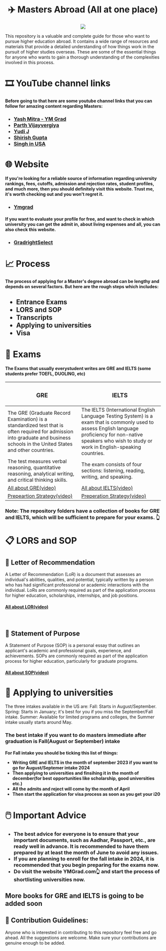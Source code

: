 <h1 align="center" id="title">✈️ Masters Abroad (All at one place) </h1>

<p align="center"><img src="https://www.edwiseinternational.com/images/%E2%80%8BStudy-Abroad-Consultants-25-Feb-2019.jpg"></p>

<p id="description">This repository is a valuable and complete guide for those who want to pursue higher education abroad. It contains a wide range of resources and materials that provide a detailed understanding of how things work in the pursuit of higher studies overseas. These are some of the essential things for anyone who wants to gain a thorough understanding of the complexities involved in this process.</p>

<h1> 🎞️ YouTube channel links</h1>
<h4>  Before going to that here are some youtube channel links that you can follow for amazing content regarding Masters: </h4>
<h3>
  
  - [Yash Mitra - YM Grad](https://www.youtube.com/@YashMittraYMGrad)  
  - [Parth Vijayvergiya](https://www.youtube.com/@ParthVijayvergiya)
  - [ Yudi J ](https://www.youtube.com/@YudiJ)
  - [ Shirish Gupta ](https://www.youtube.com/@ShirishGee)
  - [Singh in USA ](https://www.youtube.com/@SinghinUSA)
</h3>

<h1>
  🌐 Website
  <h4>
  If you're looking for a reliable source of information regarding university rankings, fees, cutoffs, admission and rejection rates, student profiles, and much more, then you should definitely visit this website. Trust me, it's worth checking out and you won't regret it.
    </h4>
  <h3>

  - [Ymgrad](https://ymgrad.com/)
  </h3>
  <h4>
  If you want to evaluate your profile for free, and want to check in which university you can get the admit in, about living expenses and all, you can also check this website.
    </h4>
  <h3>

  - [GradrightSelect]([https://ymgrad.com/](https://select.gradright.com/shortListingUniversities/priorities?fbclid=PAAaYS_OVFz-jnf163gJh6UoLMW_cGEz8lfzHUF2UmWBaPpmqNCfSgWYtVoXQ_aem_AU4b1o8-p7b_AFGgK2P36Jzkyk6r8K0QULXG940LEIYQNNhIIyr8yPlRIOCptgpzBs9dCy-urLxlfNO619Im1muX))
  </h3>
</h1>



<h1> 📈 Process</h1>
<h4> The process of applying for a Master's degree abroad can be lengthy and depends on several factors. But here are the rough steps which includes:</h4><h2>

- Entrance Exams
- LORS and SOP
- Transcripts
- Applying to universities
- Visa
</h2>

<h1> 📝 Exams</h1>
<h4> The Exams that usually everystudent writes are GRE and IELTS (some students prefer TOEFL, DUOLING, etc)  </h4>

| <h3>GRE</h3>                             | <h3>IELTS</h3>                                                                               |
| ---------------------------------------- | -------------------------------------------------------------------------------------------------- |
| The GRE (Graduate Record Examination) is a standardized test that is often required for admission into graduate and business schools in the United States and other countries.| The IELTS (International English Language Testing System) is a exam that is commonly used to assess English language proficiency for non-native speakers who wish to study or work in English-speaking countries. |
|  The test measures verbal reasoning, quantitative reasoning, analytical writing, and critical thinking skills.|  The exam consists of four sections: listening, reading, writing, and speaking. |
| [All about GRE(video)](https://youtu.be/_Ob8-1WBXzM)     | [All about IELTS(video)](https://youtu.be/bU-0wIErEwg)                                      |
| [Prepeartion Strategy(video)](https://youtu.be/9JWaFOQ5azU)      | [Preperation Strategy(video)](https://youtu.be/QS4LK13AV-c)                                      |

<h3>Note: The repository folders have a collection of books for GRE and IELTS, which will be sufficient to prepare for your exams. 👆 </h3>


<h1>📋 LORS and SOP</h1>

<h2>📃 Letter of Recommendation</h2>
 <p> A Letter of Recommendation (LoR) is a document that assesses an individual's abilities, qualities, and potential, typically written by a person who has had significant professional or academic interactions with the individual. LoRs are commonly required as part of the application process for higher education, scholarships, internships, and job positions.</p>
   
 <h4>
  
  [All about LOR(video)](https://youtu.be/lajqEVRe9LU) 

</h4>
 <br>
 <h2>📜 Statement of Purpose</h2>
 <p> A Statement of Purpose (SOP) is a personal essay that outlines an applicant's academic and professional goals, experience, and achievements. SOPs are commonly required as part of the application process for higher education, particularly for graduate programs.</p>
 
 <h4> 
  
  [All about SOP(video)](https://youtu.be/Vc3CQN0IlGs) 

</h4>

<h1>🎲 Applying to universities</h1>

<p> The three intakes available in the US are: Fall: Starts in August/September. Spring: Starts in January; it's best for you if you miss the September/Fall intake. Summer: Available for limited programs and colleges, the Summer intake usually starts around May.</p>

<h3>The best intake if you want to do masters immediate after graduation is Fall(August or September) intake</h3>
<h4> For Fall intake you should be ticking this list of things:

- Writing GRE and IELTS in the month of september 2023 if you want to go for August/Septemer intake 2024
- Then applying to universities and finsihing it in the month of december(for best opportunities like scholarship, good universities etc.)
- All the admits and reject will come by the month of April
- Then start the application for visa process as soon as you get your i20

</h3>

<h1>🖱️ Important Advice</h1>

<h3>

- The best advice for everyone is to ensure that your important documents, such as Aadhar, Passport, etc., are ready well in advance. It is recommended to have them prepared by at least the month of June to avoid any issues.
- If you are planning to enroll for the fall intake in 2024, it is recommended that you begin preparing for the exams now.
- Do visit the website YMGrad.com👆 and start the process of shortlisting universities now.
</h3>

<h2> More books for GRE and IELTS is going to be added soon</h2>


<h2>🍰 Contribution Guidelines:</h2>

Anyone who is interested in contributing to this repository feel free and go ahead. All the suggestions are welcome. Make sure your contributions are genuine enough to be added.

